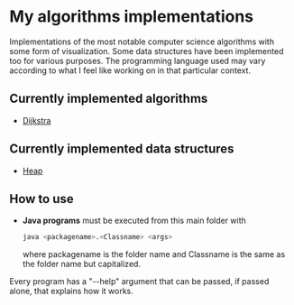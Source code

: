 # My algorithms implementations

Implementations of the most notable computer science algorithms with some form of visualization.
Some data structures have been implemented too for various purposes.
The programming language used may vary according to what I feel like working on in that particular context.

## Currently implemented algorithms

- [Dijkstra](./dijkstra/)

## Currently implemented data structures

- [Heap](./Structs/heap/)

## How to use

- **Java programs**
    must be executed from this main folder with 
    ```sh
    java <packagename>.<Classname> <args>
    ```
    where packagename is the folder name and Classname is the same as the folder name but capitalized.

Every program has a "--help" argument that can be passed, if passed alone, that explains how it works.
